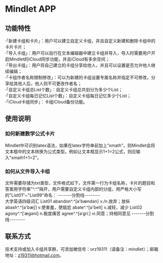 # Mindlet APP

## 功能特性
·「新建卡组和卡片」：用户可以建立自定义卡组，并且自定义新建和删除卡组中的卡片卡片；  
·「导入卡组」：用户可以自行在文本编辑器中建立卡组并导入，导入时需要用户开启Mindlet的iCloud同步功能，并且iCloud有多余空间；  
·「导出卡组」：用户将自己建立的卡组分享给他人，并且可以设置是否允许他人继续编辑；  
·「卡组作者名称限制修改」：可以为新建的卡组设置专属名称并指定不可修改，分享给其他人后，他人则不可更改作者名；  
·「自定义卡组总List个数」：自定义卡组总共划分为多少个List；  
·「自定义卡组每日记忆List个数」：自定义卡组每日记忆多少个List；  
·「iCloud卡组同步」：卡组iCloud备份功能。

## 使用说明
### 如何新建数学公式卡片
Mindlet中可识别latex语法，如果在latex字符串前加上“xmath”，则Mindlet会将文本框中的文本转换为公式类型。例如让文本框显示1+1=2公式，则应输入“xmath1+1=2”。

### 如何从文件导入卡组
文件需要存储为txt类型，文件格式如下，文件第一行为卡组名称，卡片的题目和答案用字符串"^.^"隔开，用户需要自定义卡组内部的分组，用严格大小写的"List01"~"List99"命名：
-------分割线--------  
大学英语四级词汇
List01
abandon^.^[ə'bændən] v./n.放弃；放纵
abash^.^[ə'bæʃ] v.使害羞，使尴尬
abate^.^[ə'beit] v.减轻，减少
List02
agony^.^[ˈægəni] n.极度痛苦
agree^.^[əˈgriː] vi.同意；持相同意见
-------分割线--------  

## 联系方式
技术支持或加入卡组共享群，可添加微信号：orz19311（请备注：mindlet）；邮箱地址：z19311@hotmail.com。
